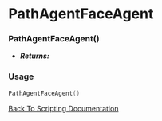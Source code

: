 # PathAgentFaceAgent

### PathAgentFaceAgent()
- ***Returns:*** 

### Usage

```Lua
PathAgentFaceAgent()
```


[Back To Scripting Documentation](../README.md)

